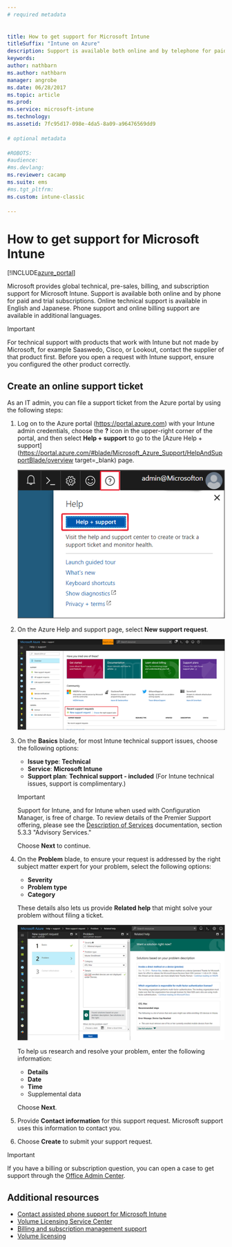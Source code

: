 ```yaml
---
# required metadata


title: How to get support for Microsoft Intune
titleSuffix: "Intune on Azure"
description: Support is available both online and by telephone for paid and trial subscriptions."
keywords:
author: nathbarn
ms.author: nathbarn
manager: angrobe
ms.date: 06/28/2017
ms.topic: article
ms.prod:
ms.service: microsoft-intune
ms.technology:
ms.assetid: 7fc95d17-098e-4da5-8a09-a96476569dd9

# optional metadata

#ROBOTS:
#audience:
#ms.devlang:
ms.reviewer: cacamp
ms.suite: ems
#ms.tgt_pltfrm:
ms.custom: intune-classic

---
```


# How to get support for Microsoft Intune

[!INCLUDE[azure_portal](./includes/azure_portal.md)]

Microsoft provides global technical, pre-sales, billing, and subscription support for Microsoft Intune. Support is available both online and by phone for paid and trial subscriptions. Online technical support is available in English and Japanese. Phone support and online billing support are available in additional languages.

>[!IMPORTANT]
> For technical support with products that work with Intune but not made by Microsoft, for example Saaswedo, Cisco, or Lookout, contact the supplier of that product first. Before you open a request with Intune support, ensure you configured the other product correctly.

## Create an online support ticket

As an IT admin, you can file a support ticket from the Azure portal by using the following steps:

1. Log on to the Azure portal (https://portal.azure.com) with your Intune admin credentials, choose the **?** icon in the upper-right corner of the portal, and then select **Help + support** to go to the [Azure Help + support](https://portal.azure.com/#blade/Microsoft_Azure_Support/HelpAndSupportBlade/overview target=_blank) page.

	![Screenshot of Azure portal help and support question mark link with the Help + support link highlighted](./media/azure-get-support.png)

2. On the Azure Help and support page, select **New support request**.

	![Screenshot of Azure portal help and support page with New support request link highlighted](./media/azure-support-ticket-link.png)
3. On the **Basics** blade, for most Intune technical support issues, choose the following options:
	- **Issue type**: **Technical**
	- **Service**: **Microsoft Intune**
	- **Support plan**: **Technical support - included**  (For Intune technical issues, support is complimentary.)

	>[!IMPORTANT]
	>Support for Intune, and for Intune when used with Configuration Manager, is free of charge. To review details of the Premier Support offering, please see the [Description of Services](https://www.microsoft.com/microsoftservices/services-list.aspx) documentation, section 5.3.3 "Advisory Services."

	Choose **Next** to continue.
4. On the **Problem** blade, to ensure your request is addressed by the right subject matter expert for your problem, select the following options:
	- **Severity**
	- **Problem type**
	- **Category**

	These details also lets us provide **Related help** that might solve your problem without filing a ticket.

	![Screenshot of Azure portal help and support page with Problem items filled out and displaying solutions based on your problem](./media/support-need-solutions.png)

	To help us research and resolve your problem, enter the following information:
	-	**Details**
	- **Date**
	- **Time**
	- Supplemental data

	Choose **Next**.
5. Provide **Contact information** for this support request. Microsoft support uses this information to contact you.
6. Choose **Create** to submit your support request.

>[!IMPORTANT]
>If you have a billing or subscription question, you can open a case to get support through the [Office Admin Center](https://portal.office.com/Support/SupportEntry.aspx).

## Additional resources
- [Contact assisted phone support for Microsoft Intune](phone-support-contact.md)
- [Volume Licensing Service Center](http://go.microsoft.com/fwlink/p/?LinkID=282016)
- [Billing and subscription management support](https://support.office.com/article/Contact-Office-365-for-business-support-Admin-Help-32a17ca7-6fa0-4870-8a8d-e25ba4ccfd4b)
- [Volume licensing](http://go.microsoft.com/fwlink/p/?LinkID=282015)
